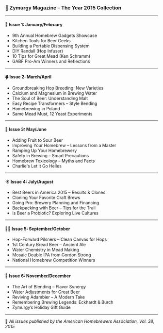### 🍻 Zymurgy Magazine – The Year 2015 Collection

---

#### 🧊 **Issue 1: January/February**
- 9th Annual Homebrew Gadgets Showcase
- Kitchen Tools for Beer Geeks
- Building a Portable Dispensing System
- DIY Randall (Hop Infuser)
- 10 Tips for Great Mead (Ken Schramm)
- GABF Pro-Am Winners and Reflections

---

#### 🍀 **Issue 2: March/April**
- Groundbreaking Hop Breeding: New Varieties
- Calcium and Magnesium in Brewing Water
- The Soul of Beer: Understanding Malt
- Easy Recipe Transformers – Style Bending
- Homebrewing in Poland
- Same Mead Must, 12 Yeast Experiments

---

#### 🍯 **Issue 3: May/June**
- Adding Fruit to Sour Beer
- Improving Your Homebrew – Lessons from a Master
- Ramping Up Your Homebrewery
- Safety in Brewing – Smart Precautions
- Homebrew Toxicology – Myths and Facts
- Charlie's Let it Go Helles

---

#### ☀️ **Issue 4: July/August**
- Best Beers in America 2015 – Results & Clones
- Cloning Your Favorite Craft Brews
- Going Pro: Brewery Planning and Financing
- Backpacking with Beer – Tips for the Trail
- Is Beer a Probiotic? Exploring Live Cultures

---

#### 🧙‍♂️ **Issue 5: September/October**
- Hop-Forward Pilsners – Clean Canvas for Hops
- 1st Century Bread Beer – Ancient Ale
- Water Chemistry in Mead Making
- Mosaic Double IPA from Gordon Strong
- National Homebrew Competition Winners

---

#### 🧪 **Issue 6: November/December**
- The Art of Blending – Flavor Synergy
- Water Adjustments for Great Beer
- Reviving Adambier – A Modern Take
- Remembering Brewing Legends: Eckhardt & Burch
- Zymurgy’s Holiday Gift Guide

---

🍺 *All issues published by the American Homebrewers Association, Vol. 38, 2015*
